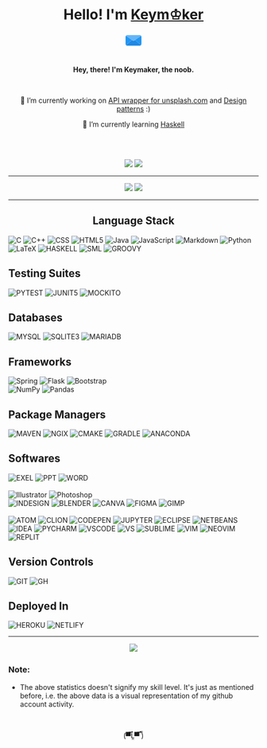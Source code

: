 <div align="center">

<h1>Hello! I'm <a href="https://youtu.be/dQw4w9WgXcQ">Keym♔ker</a></h1>
<a href="mailto:noname.confused.biswas@gmail.com"><img src="email.png"></a>
<br />
<br />

<p><b>Hey, there! I'm Keymaker, the noob.</b></p><br />

<p>🔭 I’m currently working on <a href="https://github.com/heretickeymaker/unsplash-api-wrapper">API wrapper for unsplash.com</a> and <a href="https://github.com/heretickeymaker/design-patterns">Design patterns</a> :)</p>
<p>🌱 I’m currently learning <a href="https://www.haskell.org/">Haskell</a></p>
<br />
<br />

<p>
  <img width="43.5%" src="https://github-readme-stats.vercel.app/api?username=heretickeymaker&show_icons=true&theme=radical&hide_border=true"/>
  <img width=43.4% src="http://github-readme-streak-stats.herokuapp.com/?user=heretickeymaker&theme=radical&hide_border=true"/>
</p>

<hr />

<p>
  <img width="38.3%" src="https://github-readme-stats.vercel.app/api/top-langs/?username=heretickeymaker&show_icons=true&theme=radical&hide_border=true"/>
  <img width="48.7%" src="https://github-readme-stats.vercel.app/api/wakatime?username=heretickeymaker&show_icons=true&theme=radical&hide_border=true"/>
</p>

<hr />

<h2>Language Stack</h2>
<div align="left">
  <p>
      <img alt="C" src="https://img.shields.io/badge/C-00599C?style=for-the-badge&logo=c&logoColor=white">
      <img alt="C++" src="https://img.shields.io/badge/C%2B%2B-00599C?style=for-the-badge&logo=c%2B%2B&logoColor=white">
      <img alt="CSS" src="https://img.shields.io/badge/CSS3-1572B6?style=for-the-badge&logo=css3&logoColor=white">
      <img alt="HTML5" src="https://img.shields.io/badge/HTML5-E34F26?style=for-the-badge&logo=html5&logoColor=white">
      <img alt="Java" src="https://img.shields.io/badge/Java-ED8B00?style=for-the-badge&logo=java&logoColor=blue">
      <img alt="JavaScript" src="https://img.shields.io/badge/JavaScript-F7DF1E?style=for-the-badge&logo=javascript&logoColor=black">
      <img alt="Markdown" src="https://img.shields.io/badge/Markdown-000000?style=for-the-badge&logo=markdown&logoColor=white">
      <img alt="Python" src="https://img.shields.io/badge/python-3670A0?style=for-the-badge&logo=python&logoColor=ffdd54">
      <img alt="LaTeX" src="https://img.shields.io/badge/latex-%23008080.svg?style=for-the-badge&logo=latex&logoColor=white">
      <img alt="HASKELL" src="https://img.shields.io/badge/Haskell-563D7C.svg?style=for-the-badge&logo=haskell&logoColor=white">
      <img alt="SML" src="https://img.shields.io/badge/standard%20ml%20new%20jersey-C71A36.svg?style=for-the-badge&logo=standardmlnewjersey&logoColor=lightgreen">
      <img alt="GROOVY" src="https://img.shields.io/badge/apachegroovy-grey?style=for-the-badge&logo=apachegroovy&logoColor=lightblue">
  </p>

  <h2>Testing Suites</h2>

  <p>
      <img src="https://img.shields.io/badge/PyTest-C71A36.svg?style=for-the-badge&logo=pytest&logoColor=white" alt="PYTEST"/>
      <img src="https://img.shields.io/badge/JUnit-%23F5792A.svg?style=for-the-badge&logo=junit5&logoColor=white" alt="JUNIT5"/> 
      <img src="https://img.shields.io/badge/mockito-%23F5792A.svg?style=for-the-badge&logo=junit5&logoColor=white" alt="MOCKITO"/>
  </p>

  <h2>Databases</h2>

  <p>
      <img alt="MYSQL" src="https://img.shields.io/badge/MySQL-00000F?style=for-the-badge&logo=mysql&logoColor=white">
      <img alt="SQLITE3" src="https://img.shields.io/badge/SQLite-07405E?style=for-the-badge&logo=sqlite&logoColor=white">
      <img src="https://img.shields.io/badge/MariaDB-003545?style=for-the-badge&logo=mariadb&logoColor=white" alt="MARIADB">
  </p>

  <h2>Frameworks</h2>

  <p>
      <img alt="Spring" src="https://img.shields.io/badge/Spring-6DB33F?style=for-the-badge&logo=spring&logoColor=white">
      <img alt="Flask" src="https://img.shields.io/badge/Flask-000000?style=for-the-badge&logo=flask&logoColor=white">
      <img alt="Bootstrap" src="https://img.shields.io/badge/Bootstrap-563D7C?style=for-the-badge&logo=bootstrap&logoColor=white">
      <br />
      <img alt="NumPy" src="https://img.shields.io/badge/numpy-%23013243.svg?style=for-the-badge&logo=numpy&logoColor=white">
      <img alt="Pandas" src="https://img.shields.io/badge/pandas-%23150458.svg?style=for-the-badge&logo=pandas&logoColor=white">
  </p>

  <h2>Package Managers</h2>

  <p>  
      <img src="https://img.shields.io/badge/Apache%20Maven-C71A36?style=for-the-badge&logo=Apache%20Maven&logoColor=white" alt="MAVEN">
      <img src="https://img.shields.io/badge/nginx-%23009639.svg?style=for-the-badge&logo=nginx&logoColor=white" alt="NGIX">
      <img src="https://img.shields.io/badge/CMake-%23008FBA.svg?style=for-the-badge&logo=cmake&logoColor=white" alt="CMAKE"/>
      <img src="https://img.shields.io/badge/gradle-%23150458.svg?style=for-the-badge&logo=gradle&logoColor=white" alt="GRADLE"/>
      <img src="https://img.shields.io/badge/Anaconda-mB33F.svg?style=for-the-badge&logo=anaconda&logoColor=white" alt="ANACONDA"/>
  </p>

  <h2>Softwares</h2>

  <p>
      <img src="https://img.shields.io/badge/Microsoft_Excel-217346?style=for-the-badge&logo=microsoft-excel&logoColor=white" alt="EXEL">
      <img src="https://img.shields.io/badge/Microsoft_PowerPoint-B7472A?style=for-the-badge&logo=microsoft-powerpoint&logoColor=white" alt="PPT">
      <img src="https://img.shields.io/badge/Microsoft_Word-2B579A?style=for-the-badge&logo=microsoft-word&logoColor=white" alt="WORD">
      <br />
      <br />
      <img src="https://img.shields.io/badge/adobeillustrator-%23FF9A00.svg?style=for-the-badge&logo=adobeillustrator&logoColor=white" alt="Illustrator">
      <img src="https://img.shields.io/badge/adobephotoshop-%2331A8FF.svg?style=for-the-badge&logo=adobephotoshop&logoColor=white" alt="Photoshop">
      <br />
      <img src="https://img.shields.io/badge/Adobe%20InDesign-49021F?style=for-the-badge&logo=adobeindesign&logoColor=FF3366" alt="INDESIGN">
      <img src="https://img.shields.io/badge/blender-%23F5792A.svg?style=for-the-badge&logo=blender&logoColor=white" alt="BLENDER">
      <img src="https://img.shields.io/badge/Canva-%2300C4CC.svg?style=for-the-badge&logo=Canva&logoColor=white" alt="CANVA">
      <img src="https://img.shields.io/badge/figma-%23F24E1E.svg?style=for-the-badge&logo=figma&logoColor=white" alt="FIGMA">
      <img src="https://img.shields.io/badge/Gimp-657D8B?style=for-the-badge&logo=gimp&logoColor=FFFFFF" alt="GIMP">
      <br />
      <br />
      <img src="https://img.shields.io/badge/Atom-%2366595C.svg?style=for-the-badge&logo=atom&logoColor=white" alt="ATOM">
      <img src="https://img.shields.io/badge/CLion-black?style=for-the-badge&logo=clion&logoColor=white" alt="CLION">
      <img src="https://img.shields.io/badge/CodePen-white?style=for-the-badge&logo=codepen&logoColor=black" alt="CODEPEN">
      <img src="https://img.shields.io/badge/jupyter-%23FA0F00.svg?style=for-the-badge&logo=jupyter&logoColor=white" alt="JUPYTER">
      <img src="https://img.shields.io/badge/Eclipse-FE7A16.svg?style=for-the-badge&logo=Eclipse&logoColor=white" alt="ECLIPSE">
      <img src="https://img.shields.io/badge/NetBeansIDE-1B6AC6.svg?style=for-the-badge&logo=apache-netbeans-ide&logoColor=white" alt="NETBEANS">
      <img src="https://img.shields.io/badge/IntelliJIDEA-000000.svg?style=for-the-badge&logo=intellij-idea&logoColor=white" alt="IDEA">
      <img src="https://img.shields.io/badge/pycharm-143?style=for-the-badge&logo=pycharm&logoColor=black&color=black&labelColor=green" alt="PYCHARM">
      <img src="https://img.shields.io/badge/VisualStudioCode-0078d7.svg?style=for-the-badge&logo=visual-studio-code&logoColor=white" alt="VSCODE">
      <img src="https://img.shields.io/badge/VisualStudio-5C2D91.svg?style=for-the-badge&logo=visual-studio&logoColor=white" alt="VS">
      <img src="https://img.shields.io/badge/sublime_text-%23575757.svg?style=for-the-badge&logo=sublime-text&logoColor=important" alt="SUBLIME">
      <img src="https://img.shields.io/badge/VIM-%2311AB00.svg?style=for-the-badge&logo=vim&logoColor=white" alt="VIM">
      <img src="https://img.shields.io/badge/NVIM-green.svg?style=for-the-badge&logo=neovim&logoColor=blue" alt="NEOVIM">
      <img src="https://img.shields.io/badge/Repl.it-%230D101E.svg?style=for-the-badge&logo=replit&logoColor=white" alt="REPLIT"/>
  </p>

  <h2>Version Controls</h2>

  <p>
      <img src="https://img.shields.io/badge/git-%23F05033.svg?style=for-the-badge&logo=git&logoColor=white" alt="GIT">
      <img src="https://img.shields.io/badge/github-%23121011.svg?style=for-the-badge&logo=github&logoColor=white" alt="GH">
  </p>

  <h2>Deployed In</h2>

  <p>
      <img src="https://img.shields.io/badge/heroku-%23430098.svg?style=for-the-badge&logo=heroku&logoColor=white" alt="HEROKU"/>
      <img src="https://img.shields.io/badge/netlify-%23000000.svg?style=for-the-badge&logo=netlify&logoColor=#00C7B7" alt="NETLIFY"/>
  </p>
</div>
  
<hr />

<p>
  <img width="87.8%" src="https://activity-graph.herokuapp.com/graph?username=heretickeymaker&bg_color=0A1625&color=F535AA&line=9AFEFF&point=C12267&hide_border=true"/>
</p>
</div>

<h3>Note:</h3>
<ul>
<li>
The above statistics doesn't signify my skill level. It's just as mentioned before, i.e. the above data is a visual representation of my github account activity.
</li>
</ul>

<br />


<p align="center">(▀̿Ĺ̯▀̿ ̿)</p>
